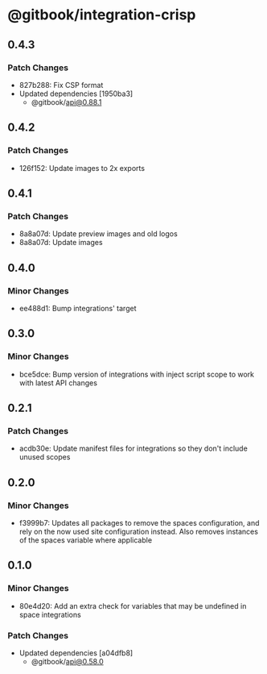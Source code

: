 # @gitbook/integration-crisp

## 0.4.3

### Patch Changes

- 827b288: Fix CSP format
- Updated dependencies [1950ba3]
    - @gitbook/api@0.88.1

## 0.4.2

### Patch Changes

- 126f152: Update images to 2x exports

## 0.4.1

### Patch Changes

- 8a8a07d: Update preview images and old logos
- 8a8a07d: Update images

## 0.4.0

### Minor Changes

- ee488d1: Bump integrations' target

## 0.3.0

### Minor Changes

- bce5dce: Bump version of integrations with inject script scope to work with latest API changes

## 0.2.1

### Patch Changes

- acdb30e: Update manifest files for integrations so they don't include unused scopes

## 0.2.0

### Minor Changes

- f3999b7: Updates all packages to remove the spaces configuration, and rely on the now used site configuration instead. Also removes instances of the spaces variable where applicable

## 0.1.0

### Minor Changes

- 80e4d20: Add an extra check for variables that may be undefined in space integrations

### Patch Changes

- Updated dependencies [a04dfb8]
    - @gitbook/api@0.58.0
